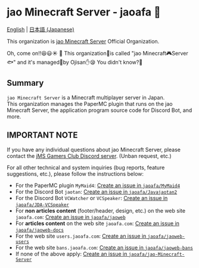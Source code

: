 # jao Minecraft Server - jaoafa 👋

[English](https://github.com/jaoafa/.github/blob/master/profile/README.md) | [日本語 (Japanese)](https://github.com/jaoafa/.github/blob/master/profile/README-ja.md)

This organization is [jao Minecraft Server](https://jaoafa.com) Official Organization.

Oh, come on‼️😆😃☀️ 🎵 This organization🤝is called "jao Minecraft🎮Server🐟" and it's managed💪by Ojisan✋😪 You didn't know?🤔 

## Summary

`jao Minecraft Server` is a Minecraft multiplayer server in Japan.  
This organization manages the PaperMC plugin that runs on the jao Minecraft Server, the application program source code for Discord Bot, and more.

## IMPORTANT NOTE

If you have any individual questions about jao Minecraft Server, please contact the [jMS Gamers Club Discord server](https://discord.gg/zEGrApgGfB). (Unban request, etc.)

For all other technical and system inquiries (bug reports, feature suggestions, etc.), please follow the instructions below:

- For the PaperMC plugin `MyMaid4`: [Create an issue in `jaoafa/MyMaid4`](https://github.com/jaoafa/MyMaid4/issues/new/choose)
- For the Discord Bot `jaotan`: [Create an issue in `jaoafa/Javajaotan2`](https://github.com/jaoafa/Javajaotan2/issues/new/choose)
- For the Discord Bot `VCWatcher` or `VCSpeaker`: [Create an issue in `jaoafa/JDA-VCSpeaker`](https://github.com/jaoafa/JDA-VCSpeaker/issues/new/choose)
- For **non articles content** (footer/header, design, etc.) on the web site `jaoafa.com`: [Create an issue in `jaoafa/jaoweb`](https://github.com/jaoafa/jaoweb/issues/new/choose)
- For **articles content** on the web site `jaoafa.com`: [Create an issue in `jaoafa/jaoweb-docs`](https://github.com/jaoafa/jaoweb-docs/issues/new/choose)
- For the web site `users.jaoafa.com`: [Create an issue in `jaoafa/jaoweb-users`](https://github.com/jaoafa/jaoweb-users/issues/new/choose)
- For the web site `bans.jaoafa.com`: [Create an issue in `jaoafa/jaoweb-bans`](https://github.com/jaoafa/jaoweb-bans/issues/new/choose)
- If none of the above apply: [Create an issue in `jaoafa/jao-Minecraft-Server`](https://github.com/jaoafa/jao-Minecraft-Server/issues/new/choose)
